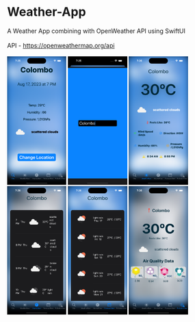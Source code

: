 # Weather-App
A Weather App combining with OpenWeather API using SwiftUI
<br/><br/>
API - https://openweathermap.org/api
<br/><br/>
<img src="https://github.com/Meraj6091/Weather-App/blob/master/SS/Simulator%20Screenshot%20-%20iPhone%2014%20Pro%20-%202023-08-17%20at%2019.25.23.png" height="300"/>
<img src="https://github.com/Meraj6091/Weather-App/blob/master/SS/Simulator%20Screenshot%20-%20iPhone%2014%20Pro%20-%202023-08-17%20at%2019.25.51.png" height="300"/>
<img src="https://github.com/Meraj6091/Weather-App/blob/master/SS/Simulator%20Screenshot%20-%20iPhone%2014%20Pro%20-%202023-08-17%20at%2019.26.08.png" height="300"/>
<img src="https://github.com/Meraj6091/Weather-App/blob/master/SS/Simulator%20Screenshot%20-%20iPhone%2014%20Pro%20-%202023-08-17%20at%2019.26.17.png" height="300"/>
<img src="https://github.com/Meraj6091/Weather-App/blob/master/SS/Simulator%20Screenshot%20-%20iPhone%2014%20Pro%20-%202023-08-17%20at%2019.26.21.png" height="300"/>
<img src="https://github.com/Meraj6091/Weather-App/blob/master/SS/Simulator%20Screenshot%20-%20iPhone%2014%20Pro%20-%202023-08-17%20at%2019.26.26.png" height="300"/>
